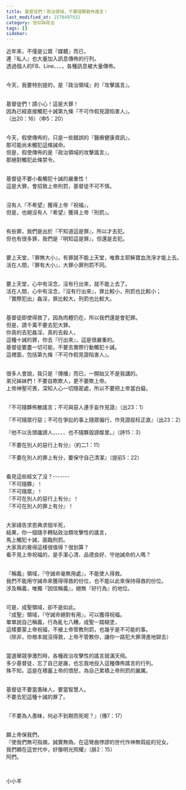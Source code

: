 ```yaml
---
title: 基督徒們！政治領域，不要隨夥散佈謠言！
last_modified_at: 1578497932
category: 信仰與政治
tags: []
sidebar: 
---
```


<p>近年來，不僅是公眾『媒體』而已，<br/>
連『私人』也大量加入訊息傳佈的行列。<br/>
透過個人的FB、Line、、、，各種訊息被大量傳佈。</p>
<p><br/>
今天，我要特別提的，是『政治領域』的『攻擊謠言』。</p>
<p><br/>
基督徒們！請小心！這是大罪！<br/>
因為已經直接觸犯十誡第九條『不可作假見證陷害人』。<br/>
（出20：16）（申5：20）</p>
<p><br/>
今天，假使傳佈的，只是一些錯誤的『醫療健康資訊』，<br/>
那可能尚未觸犯這條誡命。<br/>
但是，假使傳佈的是『政治領域的攻擊謠言』，<br/>
那絕對觸犯此條禁令。</p>
<p><br/>
基督徒不要小看觸犯十誡的嚴重性！<br/>
這是大罪，會招致上帝刑罰，基督徒不可不慎。</p>
<p><br/>
沒有人『不希望』獲得上帝『祝福』，<br/>
但是，也絕沒有人『希望』獲得上帝『刑罰』。</p>
<p><br/>
有些罪，我們是出於『不知道這是罪』，所以才去犯。<br/>
但也有很多罪，我們是『明知這是罪』，但還是去犯。</p>
<p><br/>
要上天堂，『罪無大小』，有罪就不能上天堂，唯靠主耶穌寶血洗淨才能上去。<br/>
活在人間，『罪有大小』，大罪小罪刑罰不同。</p>
<p><br/>
要上天堂，心中有淫念，沒有行出來，就不能上去了。<br/>
活在人間，心中有淫念，『沒有行出來』，罪比較小，刑罰也比較小；<br/>
『實際犯出』姦淫，罪比較大，刑罰也比較大。</p>
<p><br/>
基督徒即使得救了，因為肉體仍在，所以我們還是會犯罪。<br/>
但是，請千萬不要去犯大罪。<br/>
你真的去犯姦淫、真的去殺人，<br/>
這種十誡的罪，你去『行出來』，這是很嚴重的。<br/>
基督徒要盡一切可能，不要去實際行動觸犯十誡。<br/>
這裡面，包括第九條『不可作假見證陷害人』。</p>
<p><br/>
很多人會說，我只是『傳播』而已，一開始又不是我講的。<br/>
弟兄姊妹們！不要自欺欺人，更不要欺上帝。<br/>
上帝神聖可畏，深知人心一切隱密處，所以不要把上帝當白癡。</p>
<p><br/>
『不可隨夥佈散謠言；不可與惡人連手妄作見證』（出23：1）</p>
<p>『不可隨眾行惡；不可在爭訟的事上隨眾偏行，作見證屈枉正直』（出23：2）</p>
<p>『他不以舌頭讒謗人，、、、、也不隨夥毀謗鄰里。』（詩15：3）</p>
<p>『不要在別人的惡行上有分』（約二1：11）</p>
<p>『不要在別人的罪上有分，要保守自己清潔』（提前5：22）</p>
<p><br/>
看見這些經文了沒？-------<br/>
『不可隨夥』！<br/>
『不可隨眾』！<br/>
『不可在別人的惡行上有分』！<br/>
『不可在別人的罪上有分』！</p>
<p><br/>
大家禱告求恩典求個半死，<br/>
結果，你一個隨手轉貼政治類攻擊性的謠言，<br/>
馬上觸犯十誡，面臨刑罰。<br/>
大家真的覺得這樣很值得？很划算？<br/>
看不見上帝祝福的，是手潔心清、品德良好、守祂誡命的人嗎？</p>
<p><br/>
『稱義』領域，『守誡命毫無用處』，不能使人得救。<br/>
我們不能用守誡命來獲得得救的份位，也不能以此來保持得救的份位。<br/>
涉及稱義，唯獨『因信稱義』，絕無『好行為』的地位。</p>
<p><br/>
可是，成聖領域，卻不是如此。<br/>
『成聖』領域，『守誡命絕對有用』，可以獲得祝福。<br/>
單單說自己稱義，行為亂七八糟，成聖一踏糊塗，<br/>
這樣要蒙上帝祝福，不被上帝管教刑罰，也幾乎是不可能的事。<br/>
（除非，你根本就沒得救，上帝不管教你，讓你一路犯大罪滑進地獄去）</p>
<p><br/>
當選舉競爭激烈時，各種政治攻擊性的謠言就滿天飛。<br/>
多少基督徒，忘了自己是誰，也忘我地投入這種傳佈謠言的行列。<br/>
殊不知，這是在積蓄上帝的憤怒，為自己累積上帝刑罰的嚴厲。</p>
<p><br/>
基督徒不要當愚昧人，要當智慧人。<br/>
不要去犯這種十誡的罪了。</p>
<p><br/>
『不要為人愚昧，何必不到期而死呢？』（傳7：17）</p>
<p><br/>
願上帝保我們，<br/>
『使我們無可指摘，誠實無偽，在這彎曲悖謬的世代作神無瑕疵的兒女。<br/>
我們顯在這世代中，好像明光照耀』（腓2：15）<br/>
阿們。</p>
<p> </p>
<p>小小羊</p>
